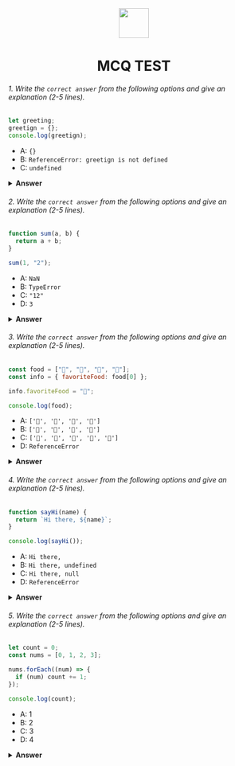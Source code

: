 <div align="center">
  <img height="60" src="https://edurev.gumlet.io/AllImages/original/ApplicationImages/CourseImages/944e5d47-8c55-4a89-91e5-22ab5f2798fc_CI.png">
  <h1>MCQ TEST</h1>
</div>

###### 1. Write the `correct answer` from the following options and give an explanation (2-5 lines).

```javascript
let greeting;
greetign = {};
console.log(greetign);
```

- A: `{}`
- B: `ReferenceError: greetign is not defined`
- C: `undefined`

<details><summary><b>Answer</b></summary>
<p>

#### Answer:  A

In this code, `greeting` is declared but unassigned on the other hand `greetign` is assigned with an empty object but undecalred. if print `greetign` it show empty object `{}` to the console but there is change that it throw an error because `greetign` is undecalred.
</p>
</details>

###### 2. Write the `correct answer` from the following options and give an explanation (2-5 lines).

```javascript
function sum(a, b) {
  return a + b;
}

sum(1, "2");
```

- A: `NaN`
- B: `TypeError`
- C: `"12"`
- D: `3`

<details><summary><b>Answer</b></summary>
<p>

#### Answer: C

If we console log this code , the output of the `sum(1, "2")` function is `"12"` because the first argument is a number `(1)`, while the second argument is a string `("2")`.For this reason JavaScript will convert the number 1 to a string and then concatenate it with the string "2", resulting in the string `"12"`. But in this code only call the function `sum(1, "2")` , the function is not console log .So in code editor this code does not show any result.

</p>
</details>

###### 3. Write the `correct answer` from the following options and give an explanation (2-5 lines).

```javascript
const food = ["🍕", "🍫", "🥑", "🍔"];
const info = { favoriteFood: food[0] };

info.favoriteFood = "🍝";

console.log(food);
```

- A: `['🍕', '🍫', '🥑', '🍔']`
- B: `['🍝', '🍫', '🥑', '🍔']`
- C: `['🍝', '🍕', '🍫', '🥑', '🍔']`
- D: `ReferenceError`

<details><summary><b>Answer</b></summary>
<p>

#### Answer: A

In this code ,output is `['🍕', '🍫', '🥑', '🍔']`.Here `food` is an array containing four food emoji strings and `info` is object  with a property favoriteFood . As `favoriteFood` initially set food[0] that's mean `favoriteFood` = ["🍕"].But later `favoriteFood` update with the string `"🍝"` but it doesn't modify the original `food` array.So when print the `food` array , it will still contain the original elements.

</p>
</details>

###### 4. Write the `correct answer` from the following options and give an explanation (2-5 lines).

```javascript
function sayHi(name) {
  return `Hi there, ${name}`;
}

console.log(sayHi());
```

- A: `Hi there,`
- B: `Hi there, undefined`
- C: `Hi there, null`
- D: `ReferenceError`

<details><summary><b>Answer</b></summary>
<p>

#### Answer: B
in this code, `sayHi` function expects one argument `name`, to be passed when it's called.But in `console.log(sayHi())` , didn't provide any argument to the sayHi function.So JavaScript will assign undefined to the parameter.For this reason `name` parameter inside the `sayHi` function will be undefined &  the function will return the string `"Hi there, undefined"`.


</p>
</details>

###### 5. Write the `correct answer` from the following options and give an explanation (2-5 lines).

```javascript
let count = 0;
const nums = [0, 1, 2, 3];

nums.forEach((num) => {
  if (num) count += 1;
});

console.log(count);
```

- A: 1
- B: 2
- C: 3
- D: 4

<details><summary><b>Answer</b></summary>
<p>

#### Answer: C
To use ForEach loop,  `nums` array each element is check whether `num` is truthy if truthy then increment `count` value by 1. For first iteration , `num` =0, which is not truthy , so this time `count` is not increment. Next iteration , `num` = 1 which is truth ,so this time `count` value is increment by it's previous `+` 1 which is `0+1=1`. Similarly when `num` is `2`,`3` , `count`  variable is incremented by `1` for each of them.After complete the loop, the final value of `count` is `3`.

</p>
</details>

